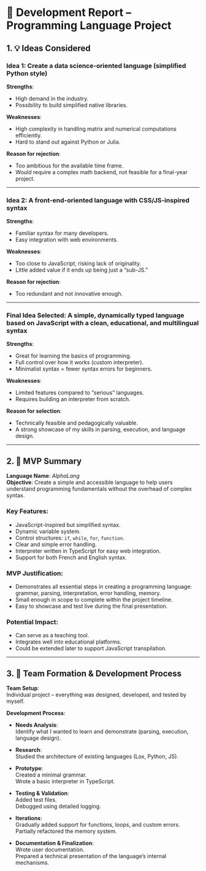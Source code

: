 # 📄 Development Report – Programming Language Project

## 1. 💡 Ideas Considered

### Idea 1: Create a data science-oriented language (simplified Python style)

**Strengths**:
- High demand in the industry.  
- Possibility to build simplified native libraries.

**Weaknesses**:
- High complexity in handling matrix and numerical computations efficiently.  
- Hard to stand out against Python or Julia.

**Reason for rejection**:
- Too ambitious for the available time frame.  
- Would require a complex math backend, not feasible for a final-year project.

---

### Idea 2: A front-end-oriented language with CSS/JS-inspired syntax

**Strengths**:
- Familiar syntax for many developers.  
- Easy integration with web environments.

**Weaknesses**:
- Too close to JavaScript, risking lack of originality.  
- Little added value if it ends up being just a “sub-JS.”

**Reason for rejection**:
- Too redundant and not innovative enough.

---

### Final Idea Selected: A simple, dynamically typed language based on JavaScript with a clean, educational, and multilingual syntax

**Strengths**:
- Great for learning the basics of programming.  
- Full control over how it works (custom interpreter).  
- Minimalist syntax = fewer syntax errors for beginners.

**Weaknesses**:
- Limited features compared to “serious” languages.  
- Requires building an interpreter from scratch.

**Reason for selection**:
- Technically feasible and pedagogically valuable.  
- A strong showcase of my skills in parsing, execution, and language design.

---

## 2. 🎯 MVP Summary

**Language Name**: *AlphaLang*  
**Objective**: Create a simple and accessible language to help users understand programming fundamentals without the overhead of complex syntax.

### Key Features:
- JavaScript-inspired but simplified syntax.  
- Dynamic variable system.  
- Control structures: `if`, `while`, `for`, `function`.  
- Clear and simple error handling.  
- Interpreter written in TypeScript for easy web integration.  
- Support for both French and English syntax.

### MVP Justification:
- Demonstrates all essential steps in creating a programming language: grammar, parsing, interpretation, error handling, memory.  
- Small enough in scope to complete within the project timeline.  
- Easy to showcase and test live during the final presentation.

### Potential Impact:
- Can serve as a teaching tool.  
- Integrates well into educational platforms.  
- Could be extended later to support JavaScript transpilation.

---

## 3. 👥 Team Formation & Development Process

**Team Setup**:  
Individual project – everything was designed, developed, and tested by myself.

**Development Process**:

- **Needs Analysis**:  
  Identify what I wanted to learn and demonstrate (parsing, execution, language design).

- **Research**:  
  Studied the architecture of existing languages (Lox, Python, JS).

- **Prototype**:  
  Created a minimal grammar.  
  Wrote a basic interpreter in TypeScript.

- **Testing & Validation**:  
  Added test files.  
  Debugged using detailed logging.

- **Iterations**:  
  Gradually added support for functions, loops, and custom errors.  
  Partially refactored the memory system.

- **Documentation & Finalization**:  
  Wrote user documentation.  
  Prepared a technical presentation of the language’s internal mechanisms.
